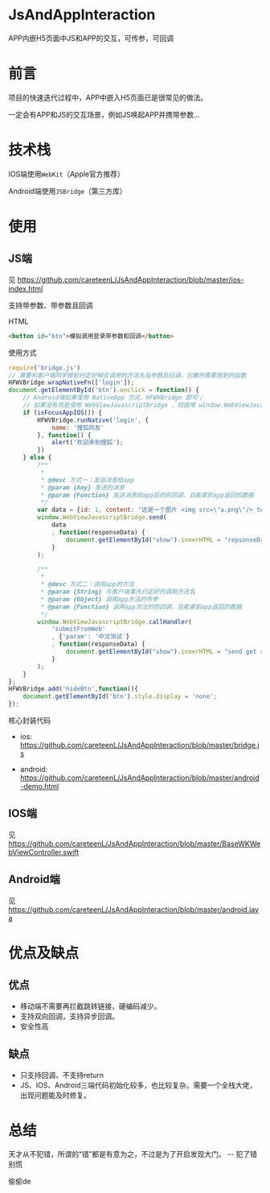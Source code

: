 # JsAndAppInteraction
APP内嵌H5页面中JS和APP的交互，可传参，可回调

# 前言

项目的快速迭代过程中，APP中嵌入H5页面已是很常见的做法。

一定会有APP和JS的交互场景，例如JS唤起APP并携带参数...

# 技术栈

IOS端使用`WebKit`（Apple官方推荐）

Android端使用`JSBridge`（第三方库）

# 使用

## JS端

见 https://github.com/careteenL/JsAndAppInteraction/blob/master/ios-index.html

支持带参数、带参数且回调

HTML
```html
<button id="btn">模拟调用登录带参数和回调</button>
```

使用方式
```js
require('bridge.js')
// 需要和客户端同学提前约定好相互调用的方法名及参数及回调，包裹所需要用到的函数
HFWVBridge.wrapNativeFn(['login']);
document.getElementById('btn').onclick = function() {
    // Android端如果使用 NativeApp 方式，HFWVBridge 即可；
    // 如果没有而是使用 WebViewJavascriptBridge ，则使用 window.WebViewJavascriptBridge.callHandler
    if (isFocusAppIOS()) {
        HFWVBridge.runNative('login', {
            name: '搜狐网友'
        }, function() {
            alert('欢迎来到搜狐');
        })
    } else {
        /**
         *
         * @desc 方式一：发送消息给app
         * @param {Any} 发送的消息
         * @param {Function} 发送消息给app后的的回调，且能拿到app返回的数据
         */
        var data = {id: 1, content: "这是一个图片 <img src=\"a.png\"/> test\r\nhahaha"};
        window.WebViewJavascriptBridge.send(
            data
            , function(responseData) {
                document.getElementById("show").innerHTML = "repsonseData from java, data = " + responseData
            }
        );

        /**
         *
         * @desc 方式二：调用app的方法
         * @param {String} 与客户端事先约定好的调用方法名
         * @param {Object} 调用app方法的传参
         * @param {Function} 调用app方法的的回调，且能拿到app返回的数据
         */
        window.WebViewJavascriptBridge.callHandler(
            'submitFromWeb'
            , {'param': '中文测试'}
            , function(responseData) {
                document.getElementById("show").innerHTML = "send get responseData from java, data = " + responseData
            }
        );
    }    
};
HFWVBridge.add('hideBtn',function(){
    document.getElementById('btn').style.display = 'none';
});
```

核心封装代码

- ios: https://github.com/careteenL/JsAndAppInteraction/blob/master/bridge.js

- android: https://github.com/careteenL/JsAndAppInteraction/blob/master/android-demo.html

## IOS端

见 https://github.com/careteenL/JsAndAppInteraction/blob/master/BaseWKWebViewController.swift

## Android端

见 https://github.com/careteenL/JsAndAppInteraction/blob/master/android.java

# 优点及缺点

## 优点

- 移动端不需要再拦截跳转链接，硬编码减少。
- 支持双向回调，支持异步回调。
- 安全性高

## 缺点

- 只支持回调，不支持return
- JS、IOS、Android三端代码初始化较多，也比较复杂。需要一个全栈大佬，出现问题能及时修复。

# 总结

天才从不犯错，所谓的“错”都是有意为之，不过是为了开启发现大门。  -- 犯了错别慌

偷偷de 
